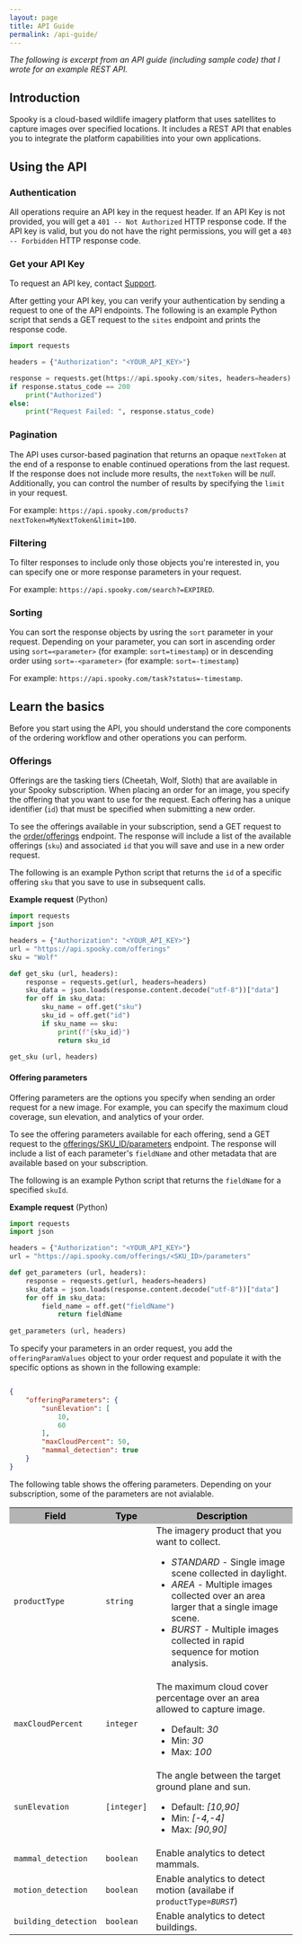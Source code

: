 ```yaml
---
layout: page
title: API Guide
permalink: /api-guide/
---
```

*The following is excerpt from an API guide (including sample code) that I wrote for an example REST API.*

## Introduction
Spooky is a cloud-based wildlife imagery platform that uses satellites to capture images over specified locations. It includes a REST API that enables you to integrate the platform capabilities into your own applications.

## Using the API

### Authentication
All operations require an API key in the request header. If an API Key is not provided, you will get a `401 -- Not Authorized` HTTP response code. If the API key is valid, but you do not have the right permissions, you will get a `403 -- Forbidden` HTTP response code.

### Get your API Key
To request an API key, contact [Support](support@spooky-salamander.com).

After getting your API key, you can verify your authentication by sending a request to one of the API endpoints. The following is an example Python script that sends a GET request to the `sites` endpoint and prints the response code. 

```python
import requests

headers = {"Authorization": "<YOUR_API_KEY>"}

response = requests.get(https://api.spooky.com/sites, headers=headers)
if response.status_code == 200
    print("Authorized")
else:
    print("Request Failed: ", response.status_code)
```

### Pagination
The API uses cursor-based pagination that returns an opaque `nextToken` at the end of a response to enable continued operations from the last request. If the response does not include more results, the `nextToken` will be *null*. Additionally, you can control the number of results by specifying the `limit` in your request.

For example: `https://api.spooky.com/products?nextToken=MyNextToken&limit=100`.

### Filtering
To filter responses to include only those objects you're interested in, you can specify one or more response parameters in your request.

For example: `https://api.spooky.com/search?=EXPIRED`.


### Sorting

You can sort the response objects by usring the `sort` parameter in your request. Depending on your parameter, you can sort in ascending order using `sort=<parameter>` (for example: `sort=timestamp`) or in descending order using `sort=-<parameter>` (for example: `sort=-timestamp`)

For example: `https://api.spooky.com/task?status=-timestamp`.

## Learn the basics
Before you start using the API, you should understand the core components of the ordering workflow and other operations you can perform.

### Offerings
Offerings are the tasking tiers (Cheetah, Wolf, Sloth) that are available in your Spooky subscription. When placing an order for an image, you specify the offering that you want to use for the request. Each offering has a unique identifier (`id`) that must be specified when submitting a new order.

To see the offerings available in your subscription, send a GET request to the [order/offerings](link) endpoint. The response will include a list of the available offerings (`sku`) and associated `id` that you will save and use in a new order request.

The following is an example Python script that returns the `id` of a specific offering `sku` that you save to use in subsequent calls.

**Example request** (Python)

```python
import requests
import json

headers = {"Authorization": "<YOUR_API_KEY>"}
url = "https://api.spooky.com/offerings"
sku = "Wolf"

def get_sku (url, headers):
    response = requests.get(url, headers=headers)
    sku_data = json.loads(response.content.decode("utf-8"))["data"]
    for off in sku_data:
        sku_name = off.get("sku")
        sku_id = off.get("id")
        if sku_name == sku:
            print(f"{sku_id}")
            return sku_id
        
get_sku (url, headers)
```

#### Offering parameters 
Offering parameters are the options you specify when sending an order request for a new image. For example, you can specify the maximum cloud coverage, sun elevation, and analytics of your order.

To see the offering parameters available for each offering, send a GET request to the [offerings/SKU_ID/parameters](link) endpoint. The response will include a list of each parameter's `fieldName` and other metadata that are available based on your subscription.

The following is an example Python script that returns the `fieldName` for a specified `skuId`. 

**Example request** (Python)

```python
import requests
import json

headers = {"Authorization": "<YOUR_API_KEY>"}
url = "https://api.spooky.com/offerings/<SKU_ID>/parameters"

def get_parameters (url, headers):
    response = requests.get(url, headers=headers)
    sku_data = json.loads(response.content.decode("utf-8"))["data"]
    for off in sku_data:
        field_name = off.get("fieldName")
            return fieldName
        
get_parameters (url, headers)
```

To specify your parameters in an order request, you add the `offeringParamValues` object to your order request and populate it with the specific options as shown in the following example:

```json

{
    "offeringParameters": {
        "sunElevation": [
            10,
            60
        ],
        "maxCloudPercent": 50,
        "mammal_detection": true
    }
}
```
The following table shows the offering parameters. Depending on your subscription, some of the parameters are not avialable.

<style>
  th {
    background-color: #B4B4B4 !important;
    color: black;
  }
</style>
<table>
  <tr>
    <th>Field</th>
    <th>Type</th>
    <th>Description</th>
  </tr>
    <tr>
    <td><code>productType</code></td>
    <td><code>string</code></td>
    <td>The imagery product that you want to collect.
        <ul>
            <li><i>STANDARD - </i>Single image scene collected in daylight.</li>
            <li><i>AREA - </i>Multiple images collected over an area larger that a single image scene.</li>
            <li><i>BURST - </i>Multiple images collected in rapid sequence for motion analysis.</li>
        </ul>
    </td>
</tr>
    <tr>
    <td><code>maxCloudPercent</code></td>
    <td><code>integer</code></td>
    <td>The maximum cloud cover percentage over an area allowed to capture image.
        <ul>
            <li>Default: <i>30</i></li>
            <li>Min: <i>30</i></li>
            <li>Max: <i>100</i></li>
        </ul>
    </td>
</tr>
    <tr>
    <td><code>sunElevation</code></td>
    <td><code>[integer]</code></td>
    <td>The angle between the target ground plane and sun.
        <ul>
            <li>Default: <i>[10,90]</i></li>
            <li>Min: <i>[-4,-4]</i></li>
            <li>Max: <i>[90,90]</i></li>
        </ul>
    </td>
</tr>
    <tr>
    <td><code>mammal_detection</code></td>
    <td><code>boolean</code></td>
    <td>Enable analytics to detect mammals.</td>
    <tr>
    <td><code>motion_detection</code></td>
    <td><code>boolean</code></td>
    <td>Enable analytics to detect motion (availabe if <code>productType=<i>BURST</i></code>)</td>
</tr>
    <tr>
    <td><code>building_detection</code></td>
    <td><code>boolean</code></td>
    <td>Enable analytics to detect buildings.</td>
    <tr>
</tr>